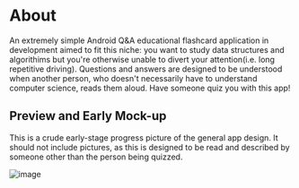# About
An extremely simple Android Q&amp;A educational flashcard application in development aimed to fit this niche: you want to study data structures and algorithims but you're otherwise unable to divert your attention(i.e. long repetitive driving). Questions and answers are designed to be understood when another person, who doesn't necessarily have to understand computer science, reads them aloud. Have someone quiz you with this app!

## Preview and Early Mock-up
This is a crude early-stage progress picture of the general app design. It should not include pictures, as this is designed to be read and described by someone other than the person being quizzed.

![image](https://user-images.githubusercontent.com/77797048/131434837-09a8098f-899c-4f18-ac7d-564c9e55ec5b.png)

